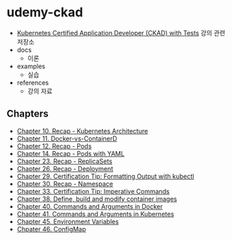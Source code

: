 # udemy-ckad

- [Kubernetes Certified Application Developer (CKAD) with Tests](https://www.udemy.com/course/certified-kubernetes-application-developer/) 강의 관련 저장소
- docs
    - 이론
- examples
    - 실습
- references
    - 강의 자료

## Chapters

- [Chapter 10. Recap - Kubernetes Architecture](./docs/chapter-010.md)
- [Chapter 11. Docker-vs-ContainerD](./docs/chapter-011.md)
- [Chapter 12. Recap - Pods](./docs/chapter-012.md)
- [Chapter 14. Recap - Pods with YAML](./docs/chapter-014.md)
- [Chapter 23. Recap - ReplicaSets](./docs/chapter-023.md)
- [Chapter 26. Recap - Deployment](./docs/chapter-026.md)
- [Chapter 29. Certification Tip: Formatting Output with kubectl](./docs/chapter-029.md)
- [Chapter 30. Recap - Namespace](./docs/chapter-030.md)
- [Chapter 33. Certification Tip: Imperative Commands](./docs/chapter-033.md)
- [Chapter 38. Define, build and modify container images](./docs/chapter-038.md)
- [Chapter 40. Commands and Arguments in Docker](./docs/chapter-040.md)
- [Chapter 41. Commands and Arguments in Kubernetes](./docs/chapter-041.md)
- [Chapter 45. Environment Variables](./docs/chapter-045.md)
- [Chpater 46. ConfigMap](./docs/chapter-046.md)